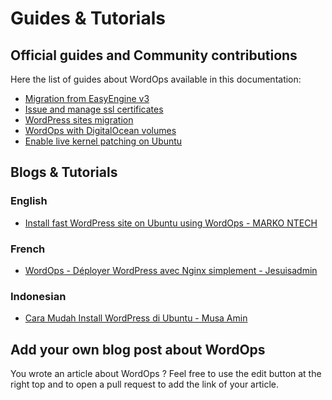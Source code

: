 # Guides & Tutorials

## Official guides and Community contributions

Here the list of guides about WordOps available in this documentation:

- [Migration from EasyEngine v3](guides/migration-from-easyengine.md)
- [Issue and manage ssl certificates](guides/manage-ssl-certificates.md)
- [WordPress sites migration](guides/wordpress-migration.md)
- [WordOps with DigitalOcean volumes](guides/wordops-with-digitalocean-volume.md)
- [Enable live kernel patching on Ubuntu](guides/enable-live-kernel-patching.md)

## Blogs & Tutorials

### English

- [Install fast WordPress site on Ubuntu using WordOps - MARKO NTECH](https://markontech.com/wordpress/install-wordpress-on-ubuntu-using-wordops/)

### French

- [WordOps - Déployer WordPress avec Nginx simplement - Jesuisadmin](https://jesuisadmin.fr/wordops-deployer-wordpress-nginx-simplement/)

### Indonesian

- [Cara Mudah Install WordPress di Ubuntu - Musa Amin](https://musaamin.web.id/cara-mudah-install-wordpress-di-ubuntu/)

## Add your own blog post about WordOps

You wrote an article about WordOps ? Feel free to use the edit button at the right top and to open a pull request to add the link of your article.
